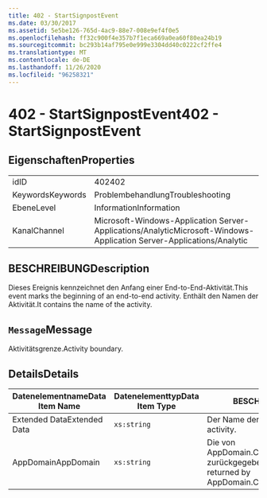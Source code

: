 ```yaml
---
title: 402 - StartSignpostEvent
ms.date: 03/30/2017
ms.assetid: 5e5be126-765d-4ac9-88e7-008e9ef4f0e5
ms.openlocfilehash: ff32c900f4e357b7f1eca669a0ea60f80ea24b19
ms.sourcegitcommit: bc293b14af795e0e999e3304dd40c0222cf2ffe4
ms.translationtype: MT
ms.contentlocale: de-DE
ms.lasthandoff: 11/26/2020
ms.locfileid: "96258321"
---
```

# <a name="402---startsignpostevent"></a><span data-ttu-id="0d62a-102">402 - StartSignpostEvent</span><span class="sxs-lookup"><span data-stu-id="0d62a-102">402 - StartSignpostEvent</span></span>

## <a name="properties"></a><span data-ttu-id="0d62a-103">Eigenschaften</span><span class="sxs-lookup"><span data-stu-id="0d62a-103">Properties</span></span>  
  
|||  
|-|-|  
|<span data-ttu-id="0d62a-104">id</span><span class="sxs-lookup"><span data-stu-id="0d62a-104">ID</span></span>|<span data-ttu-id="0d62a-105">402</span><span class="sxs-lookup"><span data-stu-id="0d62a-105">402</span></span>|  
|<span data-ttu-id="0d62a-106">Keywords</span><span class="sxs-lookup"><span data-stu-id="0d62a-106">Keywords</span></span>|<span data-ttu-id="0d62a-107">Problembehandlung</span><span class="sxs-lookup"><span data-stu-id="0d62a-107">Troubleshooting</span></span>|  
|<span data-ttu-id="0d62a-108">Ebene</span><span class="sxs-lookup"><span data-stu-id="0d62a-108">Level</span></span>|<span data-ttu-id="0d62a-109">Information</span><span class="sxs-lookup"><span data-stu-id="0d62a-109">Information</span></span>|  
|<span data-ttu-id="0d62a-110">Kanal</span><span class="sxs-lookup"><span data-stu-id="0d62a-110">Channel</span></span>|<span data-ttu-id="0d62a-111">Microsoft-Windows-Application Server-Applications/Analytic</span><span class="sxs-lookup"><span data-stu-id="0d62a-111">Microsoft-Windows-Application Server-Applications/Analytic</span></span>|  
  
## <a name="description"></a><span data-ttu-id="0d62a-112">BESCHREIBUNG</span><span class="sxs-lookup"><span data-stu-id="0d62a-112">Description</span></span>  

 <span data-ttu-id="0d62a-113">Dieses Ereignis kennzeichnet den Anfang einer End-to-End-Aktivität.</span><span class="sxs-lookup"><span data-stu-id="0d62a-113">This event marks the beginning of an end-to-end activity.</span></span> <span data-ttu-id="0d62a-114">Enthält den Namen der Aktivität.</span><span class="sxs-lookup"><span data-stu-id="0d62a-114">It contains the name of the activity.</span></span>  
  
## <a name="message"></a><span data-ttu-id="0d62a-115">`Message`</span><span class="sxs-lookup"><span data-stu-id="0d62a-115">Message</span></span>  

 <span data-ttu-id="0d62a-116">Aktivitätsgrenze.</span><span class="sxs-lookup"><span data-stu-id="0d62a-116">Activity boundary.</span></span>  
  
## <a name="details"></a><span data-ttu-id="0d62a-117">Details</span><span class="sxs-lookup"><span data-stu-id="0d62a-117">Details</span></span>  
  
|<span data-ttu-id="0d62a-118">Datenelementname</span><span class="sxs-lookup"><span data-stu-id="0d62a-118">Data Item Name</span></span>|<span data-ttu-id="0d62a-119">Datenelementtyp</span><span class="sxs-lookup"><span data-stu-id="0d62a-119">Data Item Type</span></span>|<span data-ttu-id="0d62a-120">BESCHREIBUNG</span><span class="sxs-lookup"><span data-stu-id="0d62a-120">Description</span></span>|  
|--------------------|--------------------|-----------------|  
|<span data-ttu-id="0d62a-121">Extended Data</span><span class="sxs-lookup"><span data-stu-id="0d62a-121">Extended Data</span></span>|`xs:string`|<span data-ttu-id="0d62a-122">Der Name der Aktivität.</span><span class="sxs-lookup"><span data-stu-id="0d62a-122">The name of the activity.</span></span>|  
|<span data-ttu-id="0d62a-123">AppDomain</span><span class="sxs-lookup"><span data-stu-id="0d62a-123">AppDomain</span></span>|`xs:string`|<span data-ttu-id="0d62a-124">Die von AppDomain.CurrentDomain.FriendlyName zurückgegebene Zeichenfolge.</span><span class="sxs-lookup"><span data-stu-id="0d62a-124">The string returned by AppDomain.CurrentDomain.FriendlyName.</span></span>|
